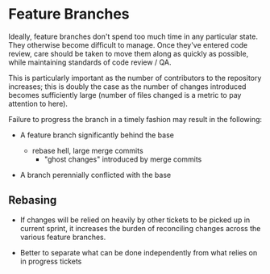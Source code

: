 # Feature Branches

Ideally, feature branches don't spend too much time in any particular state. They otherwise become difficult to manage. Once they've entered code review, care should be taken to move them along as quickly as possible, while maintaining standards of code review / QA.

This is particularly important as the number of contributors to the repository increases; this is doubly the case as the number of changes introduced becomes sufficiently large (number of files changed is a metric to pay attention to here).

Failure to progress the branch in a timely fashion may result in the following:

- A feature branch significantly behind the base
	- rebase hell, large merge commits
		- "ghost changes" introduced by merge commits

- A branch perennially conflicted with the base

## Rebasing

- If changes will be relied on heavily by other tickets to be picked up in current sprint, it increases the burden of reconciling changes across the various feature branches.

- Better to separate what can be done independently from what relies on in progress tickets
